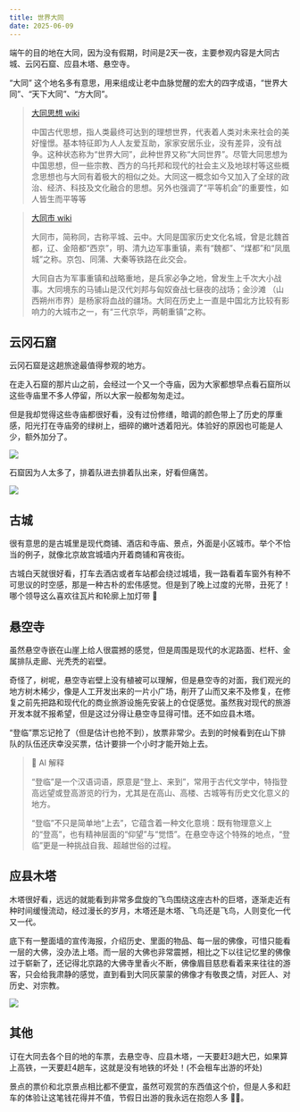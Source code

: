 ```yaml
---
title: 世界大同
date: 2025-06-09
---
```


端午的目的地在大同，因为没有假期，时间是2天一夜，主要参观内容是大同古城、云冈石窟、应县木塔、悬空寺。

“大同” 这个地名多有意思，用来组成让老中血脉觉醒的宏大的四字成语，“世界大同”、“天下大同”、“方大同”。

> [大同思想 wiki](<https://zh.wikipedia.org/wiki/%E5%A4%A7%E5%90%8C_(%E6%80%9D%E6%83%B3)>)
>
> 中国古代思想，指人类最终可达到的理想世界，代表着人类对未来社会的美好憧憬。基本特征即为人人友爱互助，家家安居乐业，没有差异，没有战争。这种状态称为“世界大同”，此种世界又称“大同世界”。尽管大同思想为中国思想，但一些宗教、西方的乌托邦和现代的社会主义及地球村等这些概念思想也与大同有着极大的相似之处。大同这一概念如今又加入了全球的政治、经济、科技及文化融合的思想。另外也强调了“平等机会”的重要性，如人皆生而平等等

> [大同市 wiki](https://zh.wikipedia.org/wiki/%E5%A4%A7%E5%90%8C%E5%B8%82)
>
> 大同市，简称同，古称平城、云中。大同是国家历史文化名城，曾是北魏首都，辽、金陪都“西京”，明、清九边军事重镇，素有“魏都”、“煤都”和“凤凰城”之称。京包、同蒲、大秦等铁路在此交会。
>
> 大同自古为军事重镇和战略重地，是兵家必争之地，曾发生上千次大小战事。大同境东的马铺山是汉代刘邦与匈奴奋战七昼夜的战场；金沙滩 （山西朔州市界）是杨家将血战的疆场。大同在历史上一直是中国北方比较有影响力的大城市之一，有“三代京华，两朝重镇”之称。

## 云冈石窟

云冈石窟是这趟旅途最值得参观的地方。

在走入石窟的那片山之前，会经过一个又一个寺庙，因为大家都想早点看石窟所以这些寺庙里不多人停留，所以大家一般都匆匆走过。

但是我却觉得这些寺庙都很好看，没有过份修缮，暗调的颜色带上了历史的厚重感，阳光打在寺庙旁的绿树上，细碎的嫩叶透着阳光。体验好的原因也可能是人少，额外加分了。

![](https://kingan-md-img.oss-cn-guangzhou.aliyuncs.com/blog/20250625212259652.jpeg?x-oss-process=image/format,webp/resize,w_640)

石窟因为人太多了，排着队进去排着队出来，好看但痛苦。

![](https://kingan-md-img.oss-cn-guangzhou.aliyuncs.com/blog/20250625211809612.webp?x-oss-process=image/resize,w_640)

## 古城

很有意思的是古城里是现代商铺、酒店和寺庙、景点，外面是小区城市。举个不恰当的例子，就像北京故宫城墙内开着商铺和宵夜街。

古城白天就很好看，打车去酒店或者车站都会绕过城墙，我一路看着车窗外有种不可思议的时空感，那是一种古朴的宏伟感觉。但是到了晚上过度的光带，丑死了！哪个领导这么喜欢往瓦片和轮廓上加灯带 🤮

## 悬空寺

虽然悬空寺嵌在山崖上给人很震撼的感觉，但是周围是现代的水泥路面、栏杆、金属排队走廊、光秃秃的岩壁。

奇怪了，树呢，悬空寺岩壁上没有植被可以理解，但是悬空寺的对面，我们观光的地方树木稀少，像是人工开发出来的一片小广场，削开了山而又来不及修复，在修复之前先把路和现代化的商业旅游设施先安装上的仓促感觉。虽然我对现代的旅游开发本就不报希望，但是这过分得让悬空寺显得可惜。还不如应县木塔。

“登临”票忘记抢了（但是估计也抢不到），放票非常少。去到的时候看到在山下排队的队伍还庆幸没买票，估计要排一个小时才能开始上去。

> 🤖 AI 解释
>
> “登临”是一个汉语词语，原意是“登上、来到”，常用于古代文学中，特指登高远望或登高游览的行为，尤其是在高山、高楼、古城等有历史文化意义的地方。
>
> “登临”不只是简单地“上去”，它蕴含着一种文化意境：既有物理意义上的“登高”，也有精神层面的“仰望”与“觉悟”。在悬空寺这个特殊的地点，“登临”更是一种挑战自我、超越世俗的过程。

## 应县木塔

木塔很好看，远远的就能看到非常多盘旋的飞鸟围绕这座古朴的巨塔，逐渐走近有种时间缓慢流动，经过漫长的岁月，木塔还是木塔、飞鸟还是飞鸟，人则变化一代又一代。

底下有一整面墙的宣传海报，介绍历史、里面的物品、每一层的佛像，可惜只能看一层的大佛，没办法上塔。而一层的大佛也非常震撼，相比之下以往记忆里的佛像过于崭新了，还记得北京路的大佛寺里香火不断，佛像眉目慈悲看着来来往往的游客，只会给我肃静的感觉，直到看到大同灰蒙蒙的佛像才有敬畏之情，对匠人、对历史、对宗教。

![](https://kingan-md-img.oss-cn-guangzhou.aliyuncs.com/blog/20250625211755118.png?x-oss-process=image/format,webp/rotate,270)

## 其他

订在大同去各个目的地的车票，去悬空寺、应县木塔，一天要赶3趟大巴，如果算上高铁，一天要赶4趟车，这就是没有地铁的坏处！(不会租车出游的坏处)

景点的票价和北京景点相比都不便宜，虽然可观赏的东西值这个价，但是人多和赶车的体验让这笔钱花得并不值，节假日出游的我永远在抱怨人多 😮‍💨。
